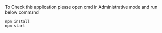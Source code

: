To Check this application please open cmd in Administrative mode
and run below command 

```
npm install
npm start
```





